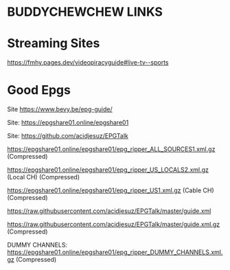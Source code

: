 # BUDDYCHEWCHEW LINKS

# Streaming Sites
https://fmhy.pages.dev/videopiracyguide#live-tv--sports

# Good Epgs
Site https://www.bevy.be/epg-guide/

Site: https://epgshare01.online/epgshare01

Site: https://github.com/acidjesuz/EPGTalk

https://epgshare01.online/epgshare01/epg_ripper_ALL_SOURCES1.xml.gz (Compressed)

https://epgshare01.online/epgshare01/epg_ripper_US_LOCALS2.xml.gz (Local CH) (Compressed)

https://epgshare01.online/epgshare01/epg_ripper_US1.xml.gz (Cable CH) (Compressed)

https://raw.githubusercontent.com/acidjesuz/EPGTalk/master/guide.xml

https://raw.githubusercontent.com/acidjesuz/EPGTalk/master/guide.xml.gz (Compressed)

DUMMY CHANNELS: https://epgshare01.online/epgshare01/epg_ripper_DUMMY_CHANNELS.xml.gz (Compressed)
